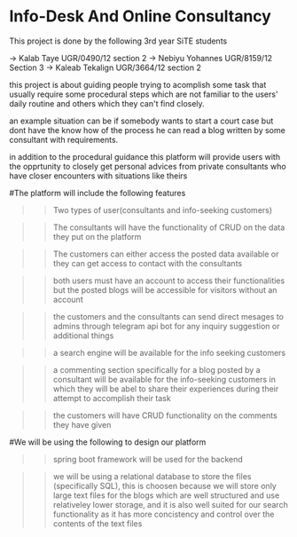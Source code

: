 # Info-Desk And Online Consultancy 


This project is done by the following 3rd year SiTE students
 
 -> Kalab Taye		UGR/0490/12	section 2
 -> Nebiyu Yohannes  UGR/8159/12   Section 3
 -> Kaleab Tekalign UGR/3664/12 section 2
 
 
 
 

this project is about guiding people trying to acomplish some task that usually require some procedural steps which are not familiar to the users' daily routine and others which they can't find closely. 

an example situation can be if somebody wants to start a court case but dont have the know how of the process he can read a blog written by some consultant with requirements.

in addition to the procedural guidance this platform will provide users with the opprtunity to closely get personal advices from private consultants who have closer encounters with situations like theirs


#The platform will include the following features

>>Two types of user(consultants and info-seeking customers)

>>The consultants will have the functionality of CRUD on the data they put on the platform

>>The customers can either access the posted data available or they can get access to contact with the consultants

>>both users must have an account to access their functionalities but the posted blogs will be accessible for visitors without an account

>>the customers and the consultants can send direct mesages to admins through telegram api bot for any inquiry suggestion or additional things

>>a search engine will be available for the info seeking customers

>>a commenting section specifically for a blog posted by a consultant will be available for the info-seeking customers in which they will be abel to share their experiences during their attempt to accomplish their task

>>the customers will have CRUD functionality on the comments they have given


#We will be using the following to design our platform

>>spring boot framework will be used for the backend

>>we will be using a relational database to store the files (specifically SQL), this is choosen because we will store only large text files for the blogs which are well structured and use relativeley lower storage, and it is also well suited for our search functionality as it has more concistency and control over the contents of the text files 
>>
